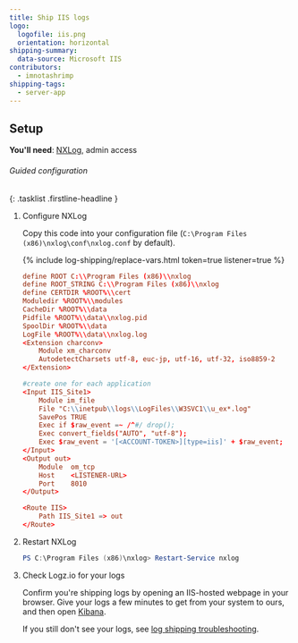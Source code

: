 ```yaml
---
title: Ship IIS logs
logo:
  logofile: iis.png
  orientation: horizontal
shipping-summary:
  data-source: Microsoft IIS
contributors:
  - imnotashrimp
shipping-tags:
  - server-app
---
```


## Setup

**You'll need**:
[NXLog](http://nxlog.org/products/nxlog-community-edition/download),
admin access

###### Guided configuration

{: .tasklist .firstline-headline }
1. Configure NXLog

    Copy this code into your configuration file (`C:\Program Files (x86)\nxlog\conf\nxlog.conf` by default).

    {% include log-shipping/replace-vars.html token=true listener=true %}

    ```conf
    define ROOT C:\\Program Files (x86)\\nxlog
    define ROOT_STRING C:\\Program Files (x86)\\nxlog
    define CERTDIR %ROOT%\\cert
    Moduledir %ROOT%\\modules
    CacheDir %ROOT%\\data
    Pidfile %ROOT%\\data\\nxlog.pid
    SpoolDir %ROOT%\\data
    LogFile %ROOT%\\data\\nxlog.log
    <Extension charconv>
        Module xm_charconv
        AutodetectCharsets utf-8, euc-jp, utf-16, utf-32, iso8859-2
    </Extension>

    #create one for each application
    <Input IIS_Site1>
        Module im_file
        File "C:\\inetpub\\logs\\LogFiles\\W3SVC1\\u_ex*.log"
        SavePos TRUE
        Exec if $raw_event =~ /^#/ drop();
        Exec convert_fields("AUTO", "utf-8");
        Exec $raw_event = '[<ACCOUNT-TOKEN>][type=iis]' + $raw_event;
    </Input>
    <Output out>
        Module  om_tcp
        Host    <LISTENER-URL>
        Port    8010
    </Output>

    <Route IIS>
        Path IIS_Site1 => out
    </Route>
    ```

2. Restart NXLog

    ```powershell
    PS C:\Program Files (x86)\nxlog> Restart-Service nxlog
    ```

3. Check Logz.io for your logs

    Confirm you're shipping logs by opening an IIS-hosted webpage in your browser. Give your logs a few minutes to get from your system to ours, and then open [Kibana](https://app.logz.io/#/dashboard/kibana).

    If you still don't see your logs, see [log shipping troubleshooting]({{site.baseurl}}/user-guide/log-shipping/log-shipping-troubleshooting.html).